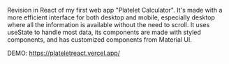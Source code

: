 Revision in React of my first web app "Platelet Calculator". It's made with a more efficient interface for both desktop and mobile, especially desktop where all the information is available without the need to scroll. It uses useState to handle most data, its components are made with styled components, and has customized components from Material UI.

DEMO: https://plateletreact.vercel.app/
